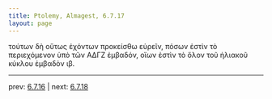 ```yaml
---
title: Ptolemy, Almagest, 6.7.17
layout: page
---
```


τούτων δὴ οὕτως ἐχόντων προκείσθω εὑρεῖν, πόσων ἐστὶν τὸ περιεχόμενον ὑπὸ τῶν ΑΔΓΖ ἐμβαδόν, οἵων ἐστὶν τὸ ὅλον τοῦ ἡλιακοῦ κύκλου ἐμβαδὸν ιβ. 

---

prev: [6.7.16](../6.7.16/) | next: [6.7.18](../6.7.18/)

